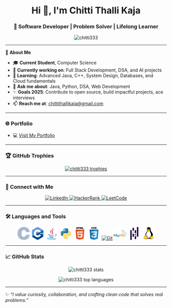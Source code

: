 <h1 align="center">Hi 👋, I'm Chitti Thalli Kaja</h1>
<h3 align="center">🚀 Software Developer | Problem Solver | Lifelong Learner</h3>

<p align="center">
  <img src="https://komarev.com/ghpvc/?username=chitti333&label=Profile%20views&color=0e75b6&style=flat" alt="chitti333" />
</p>

---

🌟 **About Me**

- 🎓 **Current Student**, Computer Science  
- 🔭 **Currently working on**: Full Stack Development, DSA, and AI projects  
- 🌱 **Learning**: Advanced Java, C++, System Design, Databases, and Cloud fundamentals  
- 💬 **Ask me about**: Java, Python, DSA, Web Development  
- ✨ **Goals 2025**: Contribute to open source, build impactful projects, ace interviews  
- 📫 **Reach me at**: chittithallikaja@gmail.com

---

### 🌐 Portfolio

- 💻 [Visit My Portfolio](https://chitti-portfolio.vercel.app/)

---

### 🏆 GitHub Trophies

<p align="center">
  <a href="https://github.com/ryo-ma/github-profile-trophy">
    <img src="https://github-profile-trophy.vercel.app/?username=chitti333&theme=gruvbox&column=7&margin-w=10" alt="chitti333 trophies" />
  </a>
</p>

---

### 🤝 Connect with Me

<p align="center">
  <a href="https://linkedin.com/in/chitti-thalli-kaja" target="blank">
    <img src="https://raw.githubusercontent.com/rahuldkjain/github-profile-readme-generator/master/src/images/icons/Social/linked-in-alt.svg" alt="LinkedIn" height="30" width="40" />
  </a>
  <a href="https://www.hackerrank.com/chittithallikaja" target="blank">
    <img src="https://raw.githubusercontent.com/rahuldkjain/github-profile-readme-generator/master/src/images/icons/Social/hackerrank.svg" alt="HackerRank" height="30" width="40" />
  </a>
  <a href="https://www.leetcode.com/chitti_thalli" target="blank">
    <img src="https://raw.githubusercontent.com/rahuldkjain/github-profile-readme-generator/master/src/images/icons/Social/leet-code.svg" alt="LeetCode" height="30" width="40" />
  </a>
</p>

---

### 🛠️ Languages and Tools

<p align="center">
  <a href="https://www.cprogramming.com/" target="_blank"><img src="https://raw.githubusercontent.com/devicons/devicon/master/icons/c/c-original.svg" alt="C" width="40" height="40"/></a>
  <a href="https://www.w3schools.com/cpp/" target="_blank"><img src="https://raw.githubusercontent.com/devicons/devicon/master/icons/cplusplus/cplusplus-original.svg" alt="C++" width="40" height="40"/></a>
  <a href="https://www.java.com/" target="_blank"><img src="https://raw.githubusercontent.com/devicons/devicon/master/icons/java/java-original.svg" alt="Java" width="40" height="40"/></a>
  <a href="https://www.python.org" target="_blank"><img src="https://raw.githubusercontent.com/devicons/devicon/master/icons/python/python-original.svg" alt="Python" width="40" height="40"/></a>
  <a href="https://www.w3.org/html/" target="_blank"><img src="https://raw.githubusercontent.com/devicons/devicon/master/icons/html5/html5-original-wordmark.svg" alt="HTML5" width="40" height="40"/></a>
  <a href="https://www.w3schools.com/css/" target="_blank"><img src="https://raw.githubusercontent.com/devicons/devicon/master/icons/css3/css3-original-wordmark.svg" alt="CSS3" width="40" height="40"/></a>
  <a href="https://git-scm.com/" target="_blank"><img src="https://www.vectorlogo.zone/logos/git-scm/git-scm-icon.svg" alt="Git" width="40" height="40"/></a>
  <a href="https://www.mysql.com/" target="_blank"><img src="https://raw.githubusercontent.com/devicons/devicon/master/icons/mysql/mysql-original-wordmark.svg" alt="MySQL" width="40" height="40"/></a>
  <a href="https://pandas.pydata.org/" target="_blank"><img src="https://raw.githubusercontent.com/devicons/devicon/master/icons/pandas/pandas-original.svg" alt="Pandas" width="40" height="40"/></a>
  <a href="https://www.linux.org/" target="_blank"><img src="https://raw.githubusercontent.com/devicons/devicon/master/icons/linux/linux-original.svg" alt="Linux" width="40" height="40"/></a>
</p>

---

### 📈 GitHub Stats

<p align="center">
  <img src="https://github-readme-stats.vercel.app/api?username=chitti333&show_icons=true&theme=tokyonight" alt="chitti333 stats" />
</p>

<p align="center">
  <img src="https://github-readme-stats.vercel.app/api/top-langs/?username=chitti333&layout=compact&theme=tokyonight" alt="chitti333 top languages" />
</p>

---


✨ *“I value curiosity, collaboration, and crafting clean code that solves real problems.”*

